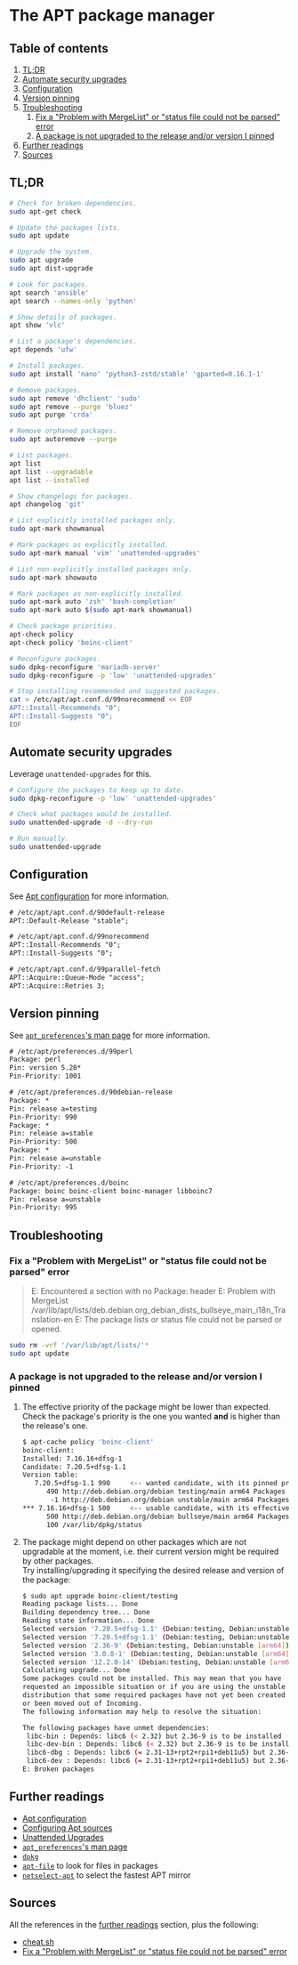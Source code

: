 # The APT package manager

## Table of contents <!-- omit in toc -->

1. [TL;DR](#tldr)
1. [Automate security upgrades](#automate-security-upgrades)
1. [Configuration](#configuration)
1. [Version pinning](#version-pinning)
1. [Troubleshooting](#troubleshooting)
   1. [Fix a "Problem with MergeList" or "status file could not be parsed" error](#fix-a-problem-with-mergelist-or-status-file-could-not-be-parsed-error)
   1. [A package is not upgraded to the release and/or version I pinned](#a-package-is-not-upgraded-to-the-release-andor-version-i-pinned)
1. [Further readings](#further-readings)
1. [Sources](#sources)

## TL;DR

```sh
# Check for broken dependencies.
sudo apt-get check

# Update the packages lists.
sudo apt update

# Upgrade the system.
sudo apt upgrade
sudo apt dist-upgrade

# Look for packages.
apt search 'ansible'
apt search --names-only 'python'

# Show details of packages.
apt show 'vlc'

# List a package's dependencies.
apt depends 'ufw'

# Install packages.
sudo apt install 'nano' 'python3-zstd/stable' 'gparted=0.16.1-1'

# Remove packages.
sudo apt remove 'dhclient' 'sudo'
sudo apt remove --purge 'bluez'
sudo apt purge 'crda'

# Remove orphaned packages.
sudo apt autoremove --purge

# List packages.
apt list
apt list --upgradable
apt list --installed

# Show changelogs for packages.
apt changelog 'git'

# List explicitly installed packages only.
sudo apt-mark showmanual

# Mark packages as explicitly installed.
sudo apt-mark manual 'vim' 'unattended-upgrades'

# List non-explicitly installed packages only.
sudo apt-mark showauto

# Mark packages as non-explicitly installed.
sudo apt-mark auto 'zsh' 'bash-completion'
sudo apt-mark auto $(sudo apt-mark showmanual)

# Check package priorities.
apt-check policy
apt-check policy 'boinc-client'

# Reconfigure packages.
sudo dpkg-reconfigure 'mariadb-server'
sudo dpkg-reconfigure -p 'low' 'unattended-upgrades'

# Stop installing recommended and suggested packages.
cat > /etc/apt/apt.conf.d/99norecommend << EOF
APT::Install-Recommends "0";
APT::Install-Suggests "0";
EOF
```

## Automate security upgrades

Leverage `unattended-upgrades` for this.

```sh
# Configure the packages to keep up to date.
sudo dpkg-reconfigure -p 'low' 'unattended-upgrades'

# Check what packages would be installed.
sudo unattended-upgrade -d --dry-run

# Run manually.
sudo unattended-upgrade
```

## Configuration

See [Apt configuration] for more information.

```txt
# /etc/apt/apt.conf.d/90default-release
APT::Default-Release "stable";
```

```txt
# /etc/apt/apt.conf.d/99norecommend
APT::Install-Recommends "0";
APT::Install-Suggests "0";
```

```txt
# /etc/apt/apt.conf.d/99parallel-fetch
APT::Acquire::Queue-Mode "access";
APT::Acquire::Retries 3;
```

## Version pinning

See [`apt_preferences`'s man page][apt_preferences man page] for more information.

```txt
# /etc/apt/preferences.d/99perl
Package: perl
Pin: version 5.20*
Pin-Priority: 1001
```

```txt
# /etc/apt/preferences.d/90debian-release
Package: *
Pin: release a=testing
Pin-Priority: 990
Package: *
Pin: release a=stable
Pin-Priority: 500
Package: *
Pin: release a=unstable
Pin-Priority: -1
```

```txt
# /etc/apt/preferences.d/boinc
Package: boinc boinc-client boinc-manager libboinc7
Pin: release a=unstable
Pin-Priority: 995
```

## Troubleshooting

### Fix a "Problem with MergeList" or "status file could not be parsed" error

> E: Encountered a section with no Package: header
> E: Problem with MergeList /var/lib/apt/lists/deb.debian.org_debian_dists_bullseye_main_i18n_Translation-en
> E: The package lists or status file could not be parsed or opened.

```sh
sudo rm -vrf '/var/lib/apt/lists/'*
sudo apt update
```

### A package is not upgraded to the release and/or version I pinned

1. The effective priority of the package might be lower than expected.<br/>
   Check the package's priority is the one you wanted **and** is higher than the release's one.

   ```sh
   $ apt-cache policy 'boinc-client'
   boinc-client:
   Installed: 7.16.16+dfsg-1
   Candidate: 7.20.5+dfsg-1.1
   Version table:
      7.20.5+dfsg-1.1 990     <-- wanted candidate, with its pinned priority
         490 http://deb.debian.org/debian testing/main arm64 Packages
          -1 http://deb.debian.org/debian unstable/main arm64 Packages
   *** 7.16.16+dfsg-1 500     <-- usable candidate, with its effective priority
         500 http://deb.debian.org/debian bullseye/main arm64 Packages
         100 /var/lib/dpkg/status
   ```

1. The package might depend on other packages which are not upgradable at the moment, i.e. their current version might be required by other packages.<br/>
   Try installing/upgrading it specifying the desired release and version of the package:

   ```sh
   $ sudo apt upgrade boinc-client/testing
   Reading package lists... Done
   Building dependency tree... Done
   Reading state information... Done
   Selected version '7.20.5+dfsg-1.1' (Debian:testing, Debian:unstable [arm64]) for 'boinc-client'
   Selected version '7.20.5+dfsg-1.1' (Debian:testing, Debian:unstable [arm64]) for 'libboinc7' because of 'boinc-client'
   Selected version '2.36-9' (Debian:testing, Debian:unstable [arm64]) for 'libc6' because of 'libboinc7'
   Selected version '3.0.8-1' (Debian:testing, Debian:unstable [arm64]) for 'libssl3' because of 'libboinc7'
   Selected version '12.2.0-14' (Debian:testing, Debian:unstable [arm64]) for 'libstdc++6' because of 'libboinc7'
   Calculating upgrade... Done
   Some packages could not be installed. This may mean that you have
   requested an impossible situation or if you are using the unstable
   distribution that some required packages have not yet been created
   or been moved out of Incoming.
   The following information may help to resolve the situation:

   The following packages have unmet dependencies:
    libc-bin : Depends: libc6 (< 2.32) but 2.36-9 is to be installed
    libc-dev-bin : Depends: libc6 (< 2.32) but 2.36-9 is to be installed
    libc6-dbg : Depends: libc6 (= 2.31-13+rpt2+rpi1+deb11u5) but 2.36-9 is to be installed
    libc6-dev : Depends: libc6 (= 2.31-13+rpt2+rpi1+deb11u5) but 2.36-9 is to be installed
   E: Broken packages
   ```

## Further readings

- [Apt configuration]
- [Configuring Apt sources]
- [Unattended Upgrades]
- [`apt_preferences`'s man page][apt_preferences man page]
- [`dpkg`][dpkg]
- [`apt-file`][apt-file] to look for files in packages
- [`netselect-apt`][netselect-apt] to select the fastest APT mirror

## Sources

All the references in the [further readings] section, plus the following:

- [cheat.sh]
- [Fix a "Problem with MergeList" or "status file could not be parsed" error]

<!--
  References
  -->

<!-- Upstream -->
[apt configuration]: https://wiki.debian.org/AptConfiguration
[apt_preferences man page]: https://manpages.debian.org/testing/apt/apt_preferences.5.en.html
[configuring apt sources]: https://wiki.debian.org/SourcesList
[unattended upgrades]: https://wiki.debian.org/UnattendedUpgrades

<!-- In-article sections -->
[further readings]: #further-readings

<!-- Knowledge base -->
[apt-file]: apt-file.md
[dpkg]: dpkg.md
[netselect-apt]: netselect-apt.md

<!-- Others -->
[cheat.sh]: https://cheat.sh/apt
[fix a "problem with mergelist" or "status file could not be parsed" error]: https://askubuntu.com/questions/30072/how-do-i-fix-a-problem-with-mergelist-or-status-file-could-not-be-parsed-err#30199

